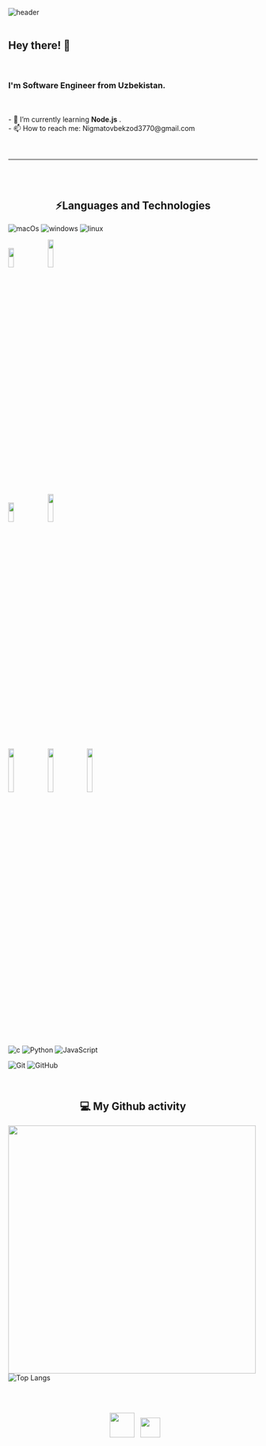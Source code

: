 ![header](https://user-images.githubusercontent.com/59575502/127335491-fdba1874-e943-4d3c-ab8c-678ffe22f8b8.png)
<br>
<br>
<p>
  <h2> Hey there! 👋</h2>
</p>
<br>
<h3> I'm Software Engineer from Uzbekistan. </h3>
<br>
<br>
- 🔋  I’m currently learning <b>Node.js</b> .<br>
- 📫 How to reach me: Nigmatovbekzod3770@gmail.com<br>
<br>
<br>
<hr>
<br>
<br>
<b> <h2 align="center">⚡Languages and Technologies</h2> </b>
<p align="center">  

![macOs](https://img.shields.io/badge/MacOs-E95420?style=flat-square&logo=macos&logoColor=white)
![windows](https://img.shields.io/badge/Windows-E95420?style=flat-square&logo=windows&logoColor=white)
![linux](https://img.shields.io/badge/Linux-E95420?style=flat-square&logo=linux&logoColor=white)
<p>
  <code><img width="15%" height="10%" src="https://img.shields.io/badge/-JavaScript-black?style=flat-square&logo=javascript"></code>
  <code><img width="15%" height="12%"  src="https://img.shields.io/badge/-Node.js-black?style=flat-square&logo=Node.js"></code>
</p>
<br>
<p>
  <code><img width="15%" height="10%" src="https://img.shields.io/badge/-Dart-blue?style=flat-square&logo=Dart"></code>
  <code><img width="15%" height="12%" src="https://img.shields.io/badge/-Flutter-blue?style=flat-square&logo=Flutter"></code>
</p>
<br>
<p>
  <code><img width="15%" src="https://img.shields.io/badge/-Bootstrap-1572B6?style=flat-square&logo=bootstrap"></code>
  <code><img width="15%" src="https://img.shields.io/badge/-HTML5-E34F26?style=flat-square&logo=html5&logoColor=white"></code>
  <code><img width="15%" src="https://img.shields.io/badge/-CSS3-1572B6?style=flat-square&logo=css3"></code>
</p>

![c](https://img.shields.io/badge/C-00599C?style=flat-square&logo=c&logoColor=white)
![Python](https://img.shields.io/badge/-Python-black?style=flat-square&logo=Python)
![JavaScript](https://img.shields.io/badge/-JavaScript-black?style=flat-square&logo=javascript)

![Git](https://img.shields.io/badge/-Git-black?style=flat-square&logo=git)
![GitHub](https://img.shields.io/badge/-GitHub-181717?style=flat-square&logo=github)

</p>
<br>
<b> <h2 align="center">💻 My Github activity </h2></b>
<p>
  
<img src="https://github-readme-stats.vercel.app/api?username=nigmatovB&show_icons=true&theme=radical&title_color=8E2DE2&text_color=fff&icon_color=8E2DE2" width="500px">      ![Top Langs](https://github-readme-stats.vercel.app/api/top-langs/?username=nigmatovB&theme=radical&title_color=8E2DE2&text_color=fff)
</p>
<br>
<br>


<p align="center">
&nbsp; <a href="mailto:nigmatovbekzod3770@gmail.com" target="_blank" rel="noopener noreferrer"><img src="https://img.icons8.com/plasticine/100/000000/gmail.png"  width="50" /></a>
&nbsp; <a href="https://t.me/Bekzod_3770" target="_blank" rel="noopener noreferrer"><img src="https://img.icons8.com/nolan/64/telegram-app.png" width="40"/></a>
</p>
<br>
<br>
